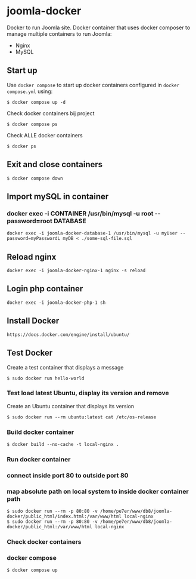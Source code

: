 # joomla-docker

Docker to run Joomla site. Docker container that uses docker composer to manage multiple containers to run Joomla:
- Nginx
- MySQL

## Start up
Use ``docker compose`` to start up docker containers configured in ``docker compose.yml`` using:
```
$ docker compose up -d
```

Check docker containers bij project
```
$ docker compose ps
```

Check ALLE docker containers
```
$ docker ps
```

## Exit and close containers
```
$ docker compose down
```

## Import mySQL in container
### docker exec -i CONTAINER /usr/bin/mysql -u root --password=root DATABASE
```
docker exec -i joomla-docker-database-1 /usr/bin/mysql -u myUser --password=myPasswordL myDB < ./some-sql-file.sql
```

## Reload nginx
```
docker exec -i joomla-docker-nginx-1 nginx -s reload
```

## Login php container
```
docker exec -i joomla-docker-php-1 sh
```

## Install Docker
``https://docs.docker.com/engine/install/ubuntu/``

## Test Docker
Create a test container that displays a message
```
$ sudo docker run hello-world
```

### Test load latest Ubuntu, display its version and remove
Create an Ubuntu container that displays its version
```
$ sudo docker run --rm ubuntu:latest cat /etc/os-release
```

### Build docker container
```
$ docker build --no-cache -t local-nginx .
```

### Run docker container
### connect inside port 80 to outside port 80
### map absolute path on local system to inside docker container path

```
$ sudo docker run --rm -p 80:80 -v /home/pe7er/www/db8/joomla-docker/public_html/index.html:/var/www/html local-nginx
$ sudo docker run --rm -p 80:80 -v /home/pe7er/www/db8/joomla-docker/public_html:/var/www/html local-nginx
```

### Check docker containers


### docker compose
```
$ docker compose up
```